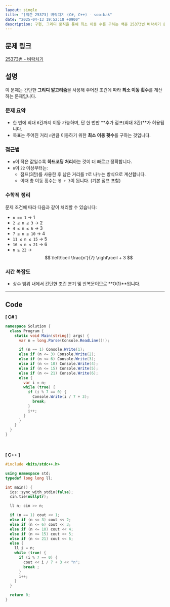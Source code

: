 ```yaml
---
layout: single
title: "[백준 25373] 벼락치기 (C#, C++) - soo:bak"
date: "2025-04-13 19:52:18 +0900"
description: 구현, 그리디 로직을 통해 최소 이동 수를 구하는 백준 25373번 벼락치기 문제의 C# 및 C++ 풀이와 해설
---
```


## 문제 링크
[25373번 - 벼락치기](https://www.acmicpc.net/problem/25373)

## 설명
이 문제는 간단한 **그리디 알고리즘**을 사용해 주어진 조건에 따라 **최소 이동 횟수**를 계산하는 문제입니다.

### 문제 요약
- 한 번에 최대 `6`칸까지 이동 가능하며, 단 한 번만 **추가 점프(최대 3칸)**가 허용됩니다.
- 목표는 주어진 거리 `n`만큼 이동하기 위한 **최소 이동 횟수**를 구하는 것입니다.

### 접근법
- `n`이 작은 값일수록 **하드코딩 처리**하는 것이 더 빠르고 정확합니다.
- `n`이 `22` 이상부터는:
  - 점프(3칸)를 사용한 후 남은 거리를 `7`로 나누는 방식으로 계산합니다.
  - 이때 총 이동 횟수는 `몫 + 3`이 됩니다. (기본 점프 포함)

### 수학적 정리
문제 조건에 따라 다음과 같이 처리할 수 있습니다:

- `n == 1` → 1
- `2 ≤ n ≤ 3` → 2
- `4 ≤ n ≤ 6` → 3
- `7 ≤ n ≤ 10` → 4
- `11 ≤ n ≤ 15` → 5
- `16 ≤ n ≤ 21` → 6
- `n ≥ 22` → $$ \left\lceil \frac{n'}{7} \right\rceil + 3 $$


### 시간 복잡도
- 상수 범위 내에서 간단한 조건 분기 및 반복문이므로 **O(1)**입니다.

---

## Code
<b>[ C# ] </b>
<br>

```csharp
namespace Solution {
  class Program {
    static void Main(string[] args) {
      var n = long.Parse(Console.ReadLine()!);

      if (n == 1) Console.Write(1);
      else if (n <= 3) Console.Write(2);
      else if (n <= 6) Console.Write(3);
      else if (n <= 10) Console.Write(4);
      else if (n <= 15) Console.Write(5);
      else if (n <= 21) Console.Write(6);
      else {
        var i = n;
        while (true) {
          if (i % 7 == 0) {
            Console.Write(i / 7 + 3);
            break;
          }
          i++;
        }
      }
    }
  }
}
```

<br><br>
<b>[ C++ ] </b>
<br>

```cpp
#include <bits/stdc++.h>

using namespace std;
typedef long long ll;

int main() {
  ios::sync_with_stdio(false);
  cin.tie(nullptr);

  ll n; cin >> n;

  if (n == 1) cout << 1;
  else if (n <= 3) cout << 2;
  else if (n <= 6) cout << 3;
  else if (n <= 10) cout << 4;
  else if (n <= 15) cout << 5;
  else if (n <= 21) cout << 6;
  else {
    ll i = n;
    while (true) {
      if (i % 7 == 0) {
        cout << i / 7 + 3 << "n";
        break ;
      }
      i++;
    }
  }

  return 0;
}
```

